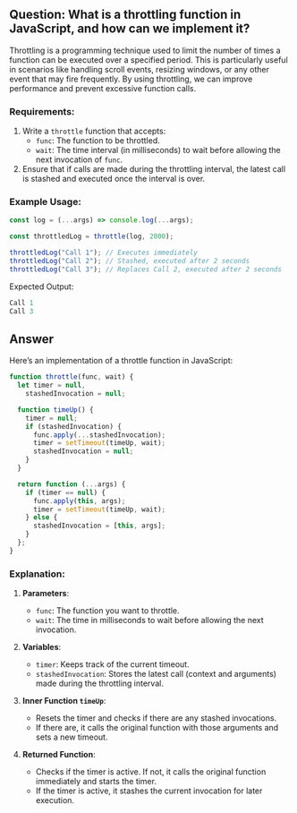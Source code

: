 ## Question: What is a throttling function in JavaScript, and how can we implement it?

Throttling is a programming technique used to limit the number of times a function can be executed over a specified period. This is particularly useful in scenarios like handling scroll events, resizing windows, or any other event that may fire frequently. By using throttling, we can improve performance and prevent excessive function calls.

### Requirements:

1. Write a `throttle` function that accepts:
   - `func`: The function to be throttled.
   - `wait`: The time interval (in milliseconds) to wait before allowing the next invocation of `func`.
2. Ensure that if calls are made during the throttling interval, the latest call is stashed and executed once the interval is over.

### Example Usage:

```js
const log = (...args) => console.log(...args);

const throttledLog = throttle(log, 2000);

throttledLog("Call 1"); // Executes immediately
throttledLog("Call 2"); // Stashed, executed after 2 seconds
throttledLog("Call 3"); // Replaces Call 2, executed after 2 seconds
```

Expected Output:

```js
Call 1
Call 3
```

## Answer

Here’s an implementation of a throttle function in JavaScript:

```js
function throttle(func, wait) {
  let timer = null,
    stashedInvocation = null;

  function timeUp() {
    timer = null;
    if (stashedInvocation) {
      func.apply(...stashedInvocation);
      timer = setTimeout(timeUp, wait);
      stashedInvocation = null;
    }
  }

  return function (...args) {
    if (timer == null) {
      func.apply(this, args);
      timer = setTimeout(timeUp, wait);
    } else {
      stashedInvocation = [this, args];
    }
  };
}
```

### Explanation:

1. **Parameters**:

   - `func`: The function you want to throttle.
   - `wait`: The time in milliseconds to wait before allowing the next invocation.

2. **Variables**:

   - `timer`: Keeps track of the current timeout.
   - `stashedInvocation`: Stores the latest call (context and arguments) made during the throttling interval.

3. **Inner Function `timeUp`**:

   - Resets the timer and checks if there are any stashed invocations.
   - If there are, it calls the original function with those arguments and sets a new timeout.

4. **Returned Function**:
   - Checks if the timer is active. If not, it calls the original function immediately and starts the timer.
   - If the timer is active, it stashes the current invocation for later execution.
